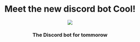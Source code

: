 <div style = "text-align:center">
<h1 style ="text-align: center;align-items: center">Meet the new discord bot Cool!</h1>
<img src="https://image.flaticon.com/icons/png/512/3204/3204807.png" hwight="70px"</img>
<h3>The Discord bot for tommorow</h3>
</div>
